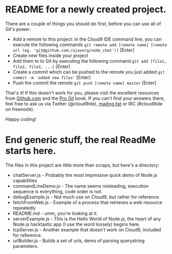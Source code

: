 # README for a newly created project.

There are a couple of things you should do first, before you can use all of Git's power:

  * Add a remote to this project: in the Cloud9 IDE command line, you can execute the following commands
    `git remote add [remote name] [remote url (eg. 'git@github.com:/ajaxorg/node_chat')]` [Enter]
  * Create new files inside your project
  * Add them to to Git by executing the following command
    `git add [file1, file2, file3, ...]` [Enter]
  * Create a commit which can be pushed to the remote you just added
    `git commit -m 'added new files'` [Enter]
  * Push the commit the remote
    `git push [remote name] master` [Enter]

That's it! If this doesn't work for you, please visit the excellent resources from [Github.com](http://help.github.com) and the [Pro Git](http://http://progit.org/book/) book.
If you can't find your answers there, feel free to ask us via Twitter (@cloud9ide), [mailing list](groups.google.com/group/cloud9-ide) or IRC (#cloud9ide on freenode).

Happy coding!

# End generic stuff, the real ReadMe starts here.

The files in this project are little more than scraps, but here's a directory:
- chatServer.js - Probably the most impressive quick demo of Node.js capabilities
- commandLineDemo.js - The name seems misleading, execution sequence is everything, code order is not.
- debugExample.js - Not much use on Cloud9, but rather for reference.
- fetchFromWeb.js - Example of a process that retrieves a web resource repeatedly
- README.md - umm, you're looking at it.
- serverExample.js - This is the Hello World of Node.js, the heart of any Node.js hacktastic app (I use the word loosely) begins here.
- tcpServer.js - Another example that doesn't work on Cloud9, included for reference.
- urlBuilder.js - Builds a set of urls, demo of parsing querystring parameters.

